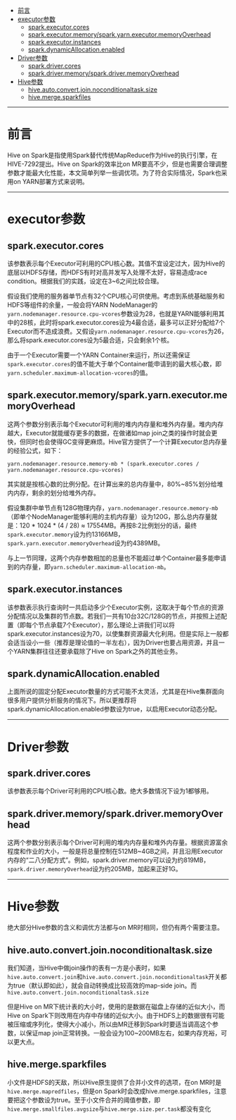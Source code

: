 

* [前言](#%E5%89%8D%E8%A8%80)
* [executor参数](#executor%E5%8F%82%E6%95%B0)
  * [spark\.executor\.cores](#sparkexecutorcores)
  * [spark\.executor\.memory/spark\.yarn\.executor\.memoryOverhead](#sparkexecutormemorysparkyarnexecutormemoryoverhead)
  * [spark\.executor\.instances](#sparkexecutorinstances)
  * [spark\.dynamicAllocation\.enabled](#sparkdynamicallocationenabled)
* [Driver参数](#driver%E5%8F%82%E6%95%B0)
  * [spark\.driver\.cores](#sparkdrivercores)
  * [spark\.driver\.memory/spark\.driver\.memoryOverhead](#sparkdrivermemorysparkdrivermemoryoverhead)
* [Hive参数](#hive%E5%8F%82%E6%95%B0)
  * [hive\.auto\.convert\.join\.noconditionaltask\.size](#hiveautoconvertjoinnoconditionaltasksize)
  * [hive\.merge\.sparkfiles](#hivemergesparkfiles)
  
  
---

# 前言

Hive on Spark是指使用Spark替代传统MapReduce作为Hive的执行引擎，在HIVE-7292提出。Hive on Spark的效率比on MR要高不少，但是也需要合理调整参数才能最大化性能，本文简单列举一些调优项。为了符合实际情况，Spark也采用on YARN部署方式来说明。

----
# executor参数
## spark.executor.cores
该参数表示每个Executor可利用的CPU核心数。其值不宜设定过大，因为Hive的底层以HDFS存储，而HDFS有时对高并发写入处理不太好，容易造成race condition。根据我们的实践，设定在3~6之间比较合理。

假设我们使用的服务器单节点有32个CPU核心可供使用。考虑到系统基础服务和HDFS等组件的余量，一般会将YARN NodeManager的`yarn.nodemanager.resource.cpu-vcores`参数设为28，也就是YARN能够利用其中的28核，此时将spark.executor.cores设为4最合适，最多可以正好分配给7个Executor而不造成浪费。又假设`yarn.nodemanager.resource.cpu-vcores`为26，那么将spark.executor.cores设为5最合适，只会剩余1个核。

由于一个Executor需要一个YARN Container来运行，所以还需保证`spark.executor.cores`的值不能大于单个Container能申请到的最大核心数，即`yarn.scheduler.maximum-allocation-vcores`的值。



## spark.executor.memory/spark.yarn.executor.memoryOverhead
这两个参数分别表示每个Executor可利用的堆内内存量和堆外内存量。堆内内存越大，Executor就能缓存更多的数据，在做诸如map join之类的操作时就会更快，但同时也会使得GC变得更麻烦。Hive官方提供了一个计算Executor总内存量的经验公式，如下：

`yarn.nodemanager.resource.memory-mb * (spark.executor.cores / yarn.nodemanager.resource.cpu-vcores)`

其实就是按核心数的比例分配。在计算出来的总内存量中，80%~85%划分给堆内内存，剩余的划分给堆外内存。



假设集群中单节点有128G物理内存，`yarn.nodemanager.resource.memory-mb`（即单个NodeManager能够利用的主机内存量）设为120G，那么总内存量就是：120 * 1024 * (4 / 28) ≈ 17554MB。再按8:2比例划分的话，最终`spark.executor.memory`设为约13166MB，`spark.yarn.executor.memoryOverhead`设为约4389MB。



与上一节同理，这两个内存参数相加的总量也不能超过单个Container最多能申请到的内存量，即`yarn.scheduler.maximum-allocation-mb`。



## spark.executor.instances
该参数表示执行查询时一共启动多少个Executor实例，这取决于每个节点的资源分配情况以及集群的节点数。若我们一共有10台32C/128G的节点，并按照上述配置（即每个节点承载7个Executor），那么理论上讲我们可以将spark.executor.instances设为70，以使集群资源最大化利用。但是实际上一般都会适当设小一些（推荐是理论值的一半左右），因为Driver也要占用资源，并且一个YARN集群往往还要承载除了Hive on Spark之外的其他业务。



## spark.dynamicAllocation.enabled
上面所说的固定分配Executor数量的方式可能不太灵活，尤其是在Hive集群面向很多用户提供分析服务的情况下。所以更推荐将spark.dynamicAllocation.enabled参数设为true，以启用Executor动态分配。


---
# Driver参数
## spark.driver.cores
该参数表示每个Driver可利用的CPU核心数。绝大多数情况下设为1都够用。

## spark.driver.memory/spark.driver.memoryOverhead
这两个参数分别表示每个Driver可利用的堆内内存量和堆外内存量。根据资源富余程度和作业的大小，一般是将总量控制在512MB~4GB之间，并且沿用Executor内存的“二八分配方式”。例如，spark.driver.memory可以设为约819MB，`spark.driver.memoryOverhead`设为约205MB，加起来正好1G。


---
# Hive参数
绝大部分Hive参数的含义和调优方法都与on MR时相同，但仍有两个需要注意。



## hive.auto.convert.join.noconditionaltask.size
我们知道，当Hive中做join操作的表有一方是小表时，如果`hive.auto.convert.join`和`hive.auto.convert.join.noconditionaltask`开关都为true（默认即如此），就会自动转换成比较高效的map-side join。而`hive.auto.convert.join.noconditionaltask.size`


但是Hive on MR下统计表的大小时，使用的是数据在磁盘上存储的近似大小，而Hive on Spark下则改用在内存中存储的近似大小。由于HDFS上的数据很有可能被压缩或序列化，使得大小减小，所以由MR迁移到Spark时要适当调高这个参数，以保证map join正常转换。一般会设为100~200MB左右，如果内存充裕，可以更大点。



## hive.merge.sparkfiles
小文件是HDFS的天敌，所以Hive原生提供了合并小文件的选项，在on  MR时是`hive.merge.mapredfiles`，但是on Spark时会改成hive.merge.sparkfiles，注意要把这个参数设为true。至于小文件合并的阈值参数，即`hive.merge.smallfiles.avgsize`与`hive.merge.size.per.task`都没有变化